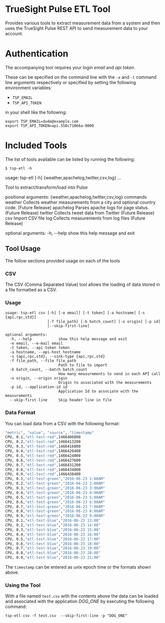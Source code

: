 # TrueSight Pulse ETL Tool

Provides various tools to extract measurement data from a system and then uses the TrueSight Pulse REST API to send measurement data to
your account.

# Authentication

The accompanying tool requires your login _email_ and _api token_.

These can be specified on the command line with the `-e` and `-t` command line arguments respectively or
specified by setting the following environment variables:
 
- `TSP_EMAIL`
- `TSP_API_TOKEN`

in your shell like the following:

```
export TSP_EMAIL=dude@example.com
export TSP_API_TOKEN=api.558c71066a-0000
```

# Included Tools

The list of tools available can be listed by running the following:

```
$ tsp-etl -h
```

usage: tsp-etl [-h] {weather,apachelog,twitter,csv,log} ...

Tool to extract/transform/load into Pulse

positional arguments:
  {weather,apachelog,twitter,csv,log}
                        commands
    weather             Collects weather measurements from a city and optional
                        country code. (Future Release)
    apachelog           Parses apache logs for page status. (Future Release)
    twitter             Collects tweet data from Twitter (Future Release)
    csv                 Import CSV file
    log                 Collects measurements from log files (Future Release)

optional arguments:
  -h, --help            show this help message and exit
  

## Tool Usage

The follow sections provided usage on each of the tools


### CSV

The CSV (Comma Separated Value) tool allows the loading of data stored in a file formatted as a CSV.

### Usage

```
usage: tsp-etl csv [-h] [-e email] [-t token] [-a hostname] [-s {api,rpc,std}]
                   [-f file_path] [-b batch_count] [-o origin] [-p id]
                   [--skip-first-line]

optional arguments:
  -h, --help            show this help message and exit
  -e email, --e-mail email
  -t token, --api-token token
  -a hostname, --api-host hostname
  -s {api,rpc,std}, --sink-type {api,rpc,std}
  -f file_path, --file file_path
                        Path to file to import
  -b batch_count, --batch batch_count
                        How many measurements to send in each API call
  -o origin, --origin origin
                        Origin to associated with the measurements
  -p id, --application-id id
                        Application Id to associate with the measurements
  --skip-first-line     Skip header line in file
```


### Data Format

You can load data from a CSV with the following format:

```bash
"metric", "value", "source", "timestamp"
CPU, 0.1,"etl-test-red",1466406000
CPU, 0.2,"etl-test-red",1466413200
CPU, 0.3,"etl-test-red",1466416800
CPU, 0.4,"etl-test-red",1466420400
CPU, 0.5,"etl-test-red",1466424000
CPU, 0.6,"etl-test-red",1466427600
CPU, 0.7,"etl-test-red",1466431200
CPU, 0.8,"etl-test-red",1466434800
CPU, 0.9,"etl-test-red",1466438400
CPU, 0.1,"etl-test-green","2016-06-23 1:00AM"
CPU, 0.2,"etl-test-green","2016-06-23 2:00AM"
CPU, 0.3,"etl-test-green","2016-06-23 3:00AM"
CPU, 0.4,"etl-test-green","2016-06-23 4:00AM"
CPU, 0.5,"etl-test-green","2016-06-23 5:00AM"
CPU, 0.6,"etl-test-green","2016-06-23 6:00AM"
CPU, 0.7,"etl-test-green","2016-06-23 7:00AM"
CPU, 0.8,"etl-test-green","2016-06-23 8:00AM"
CPU, 0.9,"etl-test-green","2016-06-23 9:00AM"
CPU, 0.1,"etl-test-blue","2016-06-23 13:00"
CPU, 0.2,"etl-test-blue","2016-06-23 14:00"
CPU, 0.3,"etl-test-blue","2016-06-23 15:00"
CPU, 0.4,"etl-test-blue","2016-06-23 16:00"
CPU, 0.5,"etl-test-blue","2016-06-23 17:00"
CPU, 0.6,"etl-test-blue","2016-06-23 18:00"
CPU, 0.7,"etl-test-blue","2016-06-23 19:00"
CPU, 0.8,"etl-test-blue","2016-06-23 20:00"
CPU, 0.9,"etl-test-blue","2016-06-23 21:00"
```

The `timestamp` can be entered as unix epoch time or the formats shown above.

### Using the Tool

With a file named `test.csv` with the contents above the data can be loaded and associated with the application _DOG_ONE_ by executing the following command:


```
tsp-etl csv -f test.csv  --skip-first-line -p "DOG_ONE"
```



